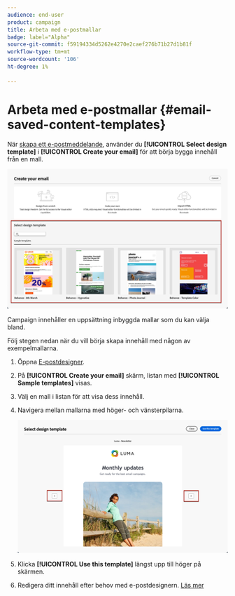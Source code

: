 ```yaml
---
audience: end-user
product: campaign
title: Arbeta med e-postmallar
badge: label="Alpha"
source-git-commit: f59194334d5262e4270e2caef276b71b27d1b81f
workflow-type: tm+mt
source-wordcount: '106'
ht-degree: 1%

---
```


# Arbeta med e-postmallar {#email-saved-content-templates}

När [skapa ett e-postmeddelande](../email/create-email.md), använder du **[!UICONTROL Select design template]** i **[!UICONTROL Create your email]** för att börja bygga innehåll från en mall.

![](assets/email_designer-sample-templates.png)

Campaign innehåller en uppsättning inbyggda mallar som du kan välja bland.

Följ stegen nedan när du vill börja skapa innehåll med någon av exempelmallarna.

1. Öppna [E-postdesigner](get-started-email-designer.md).

1. På **[!UICONTROL Create your email]** skärm, listan med **[!UICONTROL Sample templates]**  visas.

1. Välj en mall i listan för att visa dess innehåll.

1. Navigera mellan mallarna med höger- och vänsterpilarna.

   ![](assets/email_designer-sample-templates-navigate.png)

1. Klicka **[!UICONTROL Use this template]** längst upp till höger på skärmen.

1. Redigera ditt innehåll efter behov med e-postdesignern. [Läs mer](create-email-content.md)
